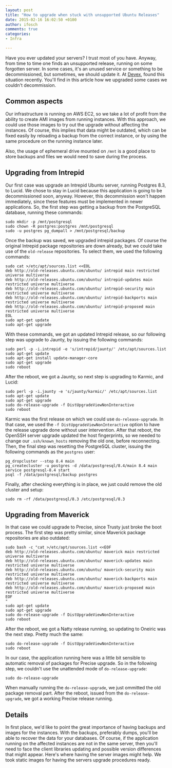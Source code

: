 ```yaml
---
layout: post
title: "How to upgrade when stuck with unsupported Ubuntu Releases"
date: 2015-02-16 16:02:50 +0100
author: ifosch
comments: true
categories: 
- Infra

---
```


Have you ever updated your servers?
I trust most of you have.
Anyway, from time to time one finds an unsupported release, running on some forgotten server.
In some cases, it's an unused service or something to be decommissioned, but sometimes, we should update it.
At [Devex](https://www.devex.com), found this situation recently.
You'll find in this article how we upgraded some cases we couldn't decommission.

<!-- more -->

## Common aspects

Our infrastructure is running on AWS EC2, so we take a lot of profit from the ability to create AMI images from running instances.
With this approach, we could use those images to try out the upgrade without affecting the instances.
Of course, this implies that data might be outdated, which can be fixed easily by reloading a backup from the correct instance, or by using the same procedure on the running instance later.

Also, the usage of ephemeral drive mounted on `/mnt` is a good place to store backups and files we would need to save during the process.

## Upgrading from Intrepid

Our first case was upgrade an Intrepid Ubuntu server, running Postgres 8.3, to Lucid.
We chose to stay in Lucid because this application is going to be decommissioned soon, anyway.
However, this decommission won't happen immediately, since these features must be implemented in newer applications.
So, the first step was getting a backup from the PostgreSQL database, running these commands:

    sudo mkdir -p /mnt/postgresql
    sudo chown -R postgres:postgres /mnt/postgresql
    sudo -u postgres pg_dumpall > /mnt/postgresql/backup

Once the backup was saved, we upgraded intrepid packages.
Of course the original Intrepid package repositories are down already, but we could take use of the `old-release` repositories.
To select them, we used the following commands:

    sudo cat >/etc/apt/sources.list <<EOL
    deb http://old-releases.ubuntu.com/ubuntu/ intrepid main restricted universe multiverse
    deb http://old-releases.ubuntu.com/ubuntu/ intrepid-updates main restricted universe multiverse
    deb http://old-releases.ubuntu.com/ubuntu/ intrepid-security main restricted universe multiverse
    deb http://old-releases.ubuntu.com/ubuntu/ intrepid-backports main restricted universe multiverse
    deb http://old-releases.ubuntu.com/ubuntu/ intrepid-proposed main restricted universe multiverse
    EOL
    sudo apt-get update
    sudo apt-get upgrade

With these commands, we got an updated Intrepid release, so our following step was upgrade to Jaunty, by issuing the following commands:

    sudo perl -p -i.intrepid -e 's/intrepid/jaunty/' /etc/apt/sources.list
    sudo apt-get update
    sudo apt-get install update-manager-core
    sudo apt-get upgrade
    sudo reboot

After the reboot, we got a Jaunty, so next step is upgrading to Karmic, and Lucid:

    sudo perl -p -i.jaunty -e 's/jaunty/karmic/' /etc/apt/sources.list
    sudo apt-get update
    sudo apt-get upgrade
    sudo do-release-upgrade -f DistUpgradeViewNonInteractive
    sudo reboot

Karmic was the first release on which we could use `do-release-upgrade`.
In that case, we used the `-f DistUpgradeViewNonInteractive` option to have the release upgrade done without user intervention.
After that reboot, the OpenSSH server upgrade updated the host fingerprints, so we needed to change our `.ssh/known_hosts` removing the old one, before reconnecting.
Then, the final step was resetting the PostgreSQL cluster, issuing the following commands as the `postgres` user:

    pg_dropcluster --stop 8.4 main
    pg_createcluster -u postgres -d /data/postgresql/8.4/main 8.4 main
    service postgresql-8.4 start
    psql -f /data/postgresql/backup postgres

Finally, after checking everything is in place, we just could remove the old cluster and setup:

    sudo rm -rf /data/postgresql/8.3 /etc/postgresql/8.3

## Upgrading from Maverick

In that case we could upgrade to Precise, since Trusty just broke the boot process.
The first step was pretty similar, since Maverick package repositories are also outdated:

    sudo bash -c "cat >/etc/apt/sources.list <<EOF
    deb http://old-releases.ubuntu.com/ubuntu/ maverick main restricted universe multiverse
    deb http://old-releases.ubuntu.com/ubuntu/ maverick-updates main restricted universe multiverse
    deb http://old-releases.ubuntu.com/ubuntu/ maverick-security main restricted universe multiverse
    deb http://old-releases.ubuntu.com/ubuntu/ maverick-backports main restricted universe multiverse
    deb http://old-releases.ubuntu.com/ubuntu/ maverick-proposed main restricted universe multiverse
    EOF
    "
    sudo apt-get update
    sudo apt-get upgrade
    sudo do-release-upgrade -f DistUpgradeViewNonInteractive
    sudo reboot

After the reboot, we got a Natty release running, so updating to Oneiric was the next step. Pretty much the same:

    sudo do-release-upgrade -f DistUpgradeViewNonInteractive
    sudo reboot

In our case, the application running here was a little bit sensible to automatic removal of packages for Precise upgrade.
So in the following step, we couldn't use the unattended mode of `do-release-upgrade`:

    sudo do-release-upgrade

When manually running the `do-release-upgrade`, we just ommitted the old package removal part.
After the reboot, issued from the `do-release-upgrade`, we got a working Precise release running.

## Details

In first place, we'd like to point the great importance of having backups and images for the instances.
With the backups, preferably dumps, you'll be able to recover the data for your databases.
Of course, if the application running on the affected instances are not in the same server, then you'll need to face the client libraries updating and possible version differences that might appear.
Here's where having the server images might help.
We took static images for having the servers upgrade procedures ready.
